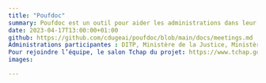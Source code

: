 ```yaml
---
title: "Poufdoc"
summary: Poufdoc est un outil pour aider les administrations dans leur production récurrente de rapports. Le premier cas d’usage pour ce projet : analyser les offres d’emploi spécifiquement dans le numérique, pour voir quels sont les profils les plus recherchés, les directions les plus demandeuses, ou d’autres indicateurs encore. Le projet pourrait s’appliquer à d’autres contextes.
date: 2023-04-17T13:00:00+01:00
github: https://github.com/cdugeai/poufdoc/blob/main/docs/meetings.md
Administrations participantes : DITP, Ministère de la Justice, Ministère de l’Europe et des Affaires étrangères, Santé Publique France.
Pour rejoindre l’équipe, le salon Tchap du projet: https://www.tchap.gouv.fr/#/room/!PrssmkQrqmsWVFkKqS:agent.finances.tchap.gouv.fr
images: 

---
```

